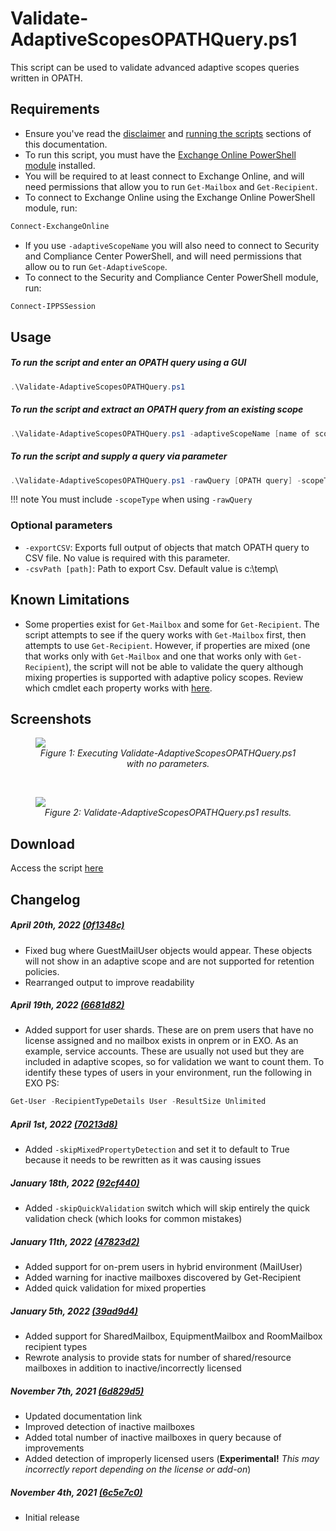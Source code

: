 # Validate-AdaptiveScopesOPATHQuery.ps1

This script can be used to validate advanced adaptive scopes queries written in OPATH.

## Requirements

- Ensure you've read the [disclaimer](https://brenle.github.io/MIGScripts/#disclaimer) and [running the scripts](https://brenle.github.io/MIGScripts/#running-the-scripts) sections of this documentation.
- To run this script, you must have the [Exchange Online PowerShell module](https://docs.microsoft.com/en-us/powershell/exchange/exchange-online-powershell-v2?view=exchange-ps#install-and-maintain-the-exo-v2-module) installed.
- You will be required to at least connect to Exchange Online, and will need permissions that allow you to run ```Get-Mailbox``` and ```Get-Recipient```.
- To connect to Exchange Online using the Exchange Online PowerShell module, run:

``` powershell
Connect-ExchangeOnline
```

- If you use ```-adaptiveScopeName``` you will also need to connect to Security and Compliance Center PowerShell, and will need permissions that allow ou to run ```Get-AdaptiveScope```.
- To connect to the Security and Compliance Center PowerShell module, run:

``` powershell
Connect-IPPSSession
```

## Usage

##### To run the script and enter an OPATH query using a GUI

``` powershell
.\Validate-AdaptiveScopesOPATHQuery.ps1
```

##### To run the script and extract an OPATH query from an existing scope

``` powershell
.\Validate-AdaptiveScopesOPATHQuery.ps1 -adaptiveScopeName [name of scope]
```

##### To run the script and supply a query via parameter

``` powershell
.\Validate-AdaptiveScopesOPATHQuery.ps1 -rawQuery [OPATH query] -scopeType [User | Group]
```
!!! note
    You must include ```-scopeType``` when using ```-rawQuery```

### Optional parameters

- ```-exportCSV```: Exports full output of objects that match OPATH query to CSV file. No value is required with this parameter.
- ```-csvPath [path]```: Path to export Csv.  Default value is c:\temp\

## Known Limitations

- Some properties exist for ```Get-Mailbox``` and some for ```Get-Recipient```.  The script attempts to see if the query works with ```Get-Mailbox``` first, then attempts to use ```Get-Recipient```.  However, if properties are mixed (one that works only with ```Get-Mailbox``` and one that works only with ```Get-Recipient```), the script will not be able to validate the query although mixing properties is supported with adaptive policy scopes.  Review which cmdlet each property works with [here](https://aka.ms/opath-filter).

## Screenshots

<figure>
    <img src="../img/validation-script-no-params.png"/> 
    <figcaption style="font-style: italic; text-align:center;">Figure 1: Executing Validate-AdaptiveScopesOPATHQuery.ps1 with no parameters.</figcaption>
</figure>

<br/>

<figure>
    <img src="../img/validation-script-result.png"/> 
    <figcaption style="font-style: italic; text-align:center;">Figure 2: Validate-AdaptiveScopesOPATHQuery.ps1 results.</figcaption>
</figure>

## Download

Access the script [here](https://github.com/brenle/MIGScripts/blob/main/Exchange/Validate-AdaptiveScopesOPATHQuery.ps1)

## Changelog

##### April 20th, 2022 [(0f1348c)](https://github.com/brenle/MIGScripts/commit/0f1348c21e9646258336b082347f6d40bc5609ef)

- Fixed bug where GuestMailUser objects would appear. These objects will not show in an adaptive scope and are not supported for retention policies.
- Rearranged output to improve readability

##### April 19th, 2022 [(6681d82)](https://github.com/brenle/MIGScripts/commit/6681d82436e1b0bf0e85ff85f20db0cd72ca6274)

- Added support for user shards. These are on prem users that have no license assigned and no mailbox exists in onprem or in EXO.  As an example, service accounts. These are usually not used but they are included in adaptive scopes, so for validation we want to count them.  To identify these types of users in your environment, run the following in EXO PS:

``` powershell
Get-User -RecipientTypeDetails User -ResultSize Unlimited
```

##### April 1st, 2022 [(70213d8)](https://github.com/brenle/MIGScripts/commit/70213d8e125f433e752b148c8428e30257ad6a9e)

- Added `-skipMixedPropertyDetection` and set it to default to True because it needs to be rewritten as it was causing issues

##### January 18th, 2022 [(92cf440)](https://github.com/brenle/MIGScripts/commit/92cf4409115b932bf3445785f2d1db9eb33fae98)

- Added `-skipQuickValidation` switch which will skip entirely the quick validation check (which looks for common mistakes)

##### January 11th, 2022 [(47823d2)](https://github.com/brenle/MIGScripts/commit/47823d2a7238fc6636324aa2c22bdc58fb87c6c4)

- Added support for on-prem users in hybrid environment (MailUser)
- Added warning for inactive mailboxes discovered by Get-Recipient
- Added quick validation for mixed properties

##### January 5th, 2022 [(39ad9d4)](https://github.com/brenle/MIGScripts/commit/39ad9d4f80599c69a99318b28aa01ad421d87482)

- Added support for SharedMailbox, EquipmentMailbox and RoomMailbox recipient types
- Rewrote analysis to provide stats for number of shared/resource mailboxes in addition to inactive/incorrectly licensed

##### November 7th, 2021 [(6d829d5)](https://github.com/brenle/MIGScripts/commit/6d829d5acf12f5b3a8e43383089106ff2c3b4d51)

- Updated documentation link
- Improved detection of inactive mailboxes
- Added total number of inactive mailboxes in query because of improvements
- Added detection of improperly licensed users (**Experimental!** *This may incorrectly report depending on the license or add-on*)

##### November 4th, 2021 [(6c5e7c0)](https://github.com/brenle/MIGScripts/commit/6c5e7c01c9815d189eda8b81e3ee5a0933477c8d)


- Initial release